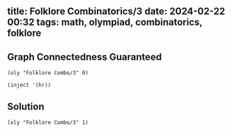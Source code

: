 title: Folklore Combinatorics/3
date: 2024-02-22 00:32
tags: math, olympiad, combinatorics, folklore
---

## Graph Connectedness Guaranteed

`(oly "Folklore Combo/3" 0)`

`(inject '(hr))`

## Solution

`(oly "Folklore Combo/3" 1)`

